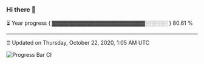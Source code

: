 ### Hi there 👋

⏳ Year progress { ▓▓▓▓▓▓▓▓▓▓▓▓▓▓▓▓▓▓▓▓▓▓▓▓░░░░░░ } 80.61 %

---

⏰ Updated on Thursday, October 22, 2020, 1:05 AM UTC

![Progress Bar CI](https://github.com/arthurbuhl/arthurbuhl/workflows/Progress%20Bar%20CI/badge.svg)
